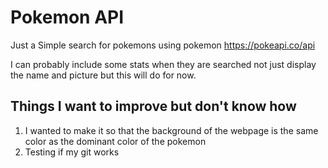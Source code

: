 # Pokemon API
 Just a Simple search for pokemons using pokemon https://pokeapi.co/api
 
 I can probably include some stats when they are searched not just display the name and picture but this will do for now.

## Things I want to improve but don't know how

 1. I wanted to make it so that the background of the webpage is the same color as the dominant color of the pokemon
 2. Testing if my git works